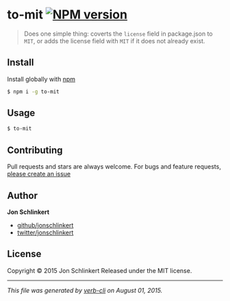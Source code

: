 # to-mit [![NPM version](https://badge.fury.io/js/to-mit.svg)](http://badge.fury.io/js/to-mit)

> Does one simple thing: coverts the `license` field in package.json to `MIT`, or adds the license field with `MIT` if it does not already exist.

## Install

Install globally with [npm](https://www.npmjs.com/)

```sh
$ npm i -g to-mit
```

## Usage

```sh
$ to-mit
```

## Contributing

Pull requests and stars are always welcome. For bugs and feature requests, [please create an issue](https://github.com/jonschlinkert/to-mit/issues/new)

## Author

**Jon Schlinkert**

+ [github/jonschlinkert](https://github.com/jonschlinkert)
+ [twitter/jonschlinkert](http://twitter.com/jonschlinkert)

## License

Copyright © 2015 Jon Schlinkert
Released under the MIT license.

***

_This file was generated by [verb-cli](https://github.com/assemble/verb-cli) on August 01, 2015._